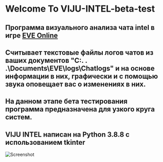 # Welcome To VIJU-INTEL-beta-test
## Программа визуального анализа чата intel в игре [EVE Online](https://www.eveonline.com/) 
## Считывает текстовые файлы логов чатов из ваших документов "С:. . .\Documents\EVE\logs\Chatlogs" и на основе информации в них, графически и с помощью звука оповещает вас о изменениях в них. 
## На данном этапе бета тестирования программа предназначена для узкого круга систем.
## VIJU INTEL написан на Python 3.8.8 с использованием tkinter


![Screenshot](/../main/VIJU%20INTEL.png)

